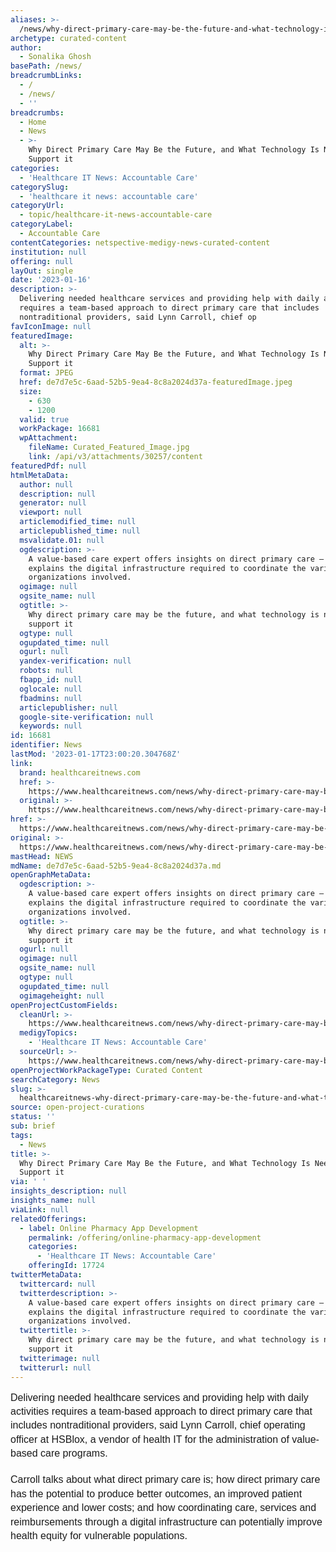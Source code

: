 ```yaml
---
aliases: >-
  /news/why-direct-primary-care-may-be-the-future-and-what-technology-is-needed-to-support-it
archetype: curated-content
author:
  - Sonalika Ghosh
basePath: /news/
breadcrumbLinks:
  - /
  - /news/
  - ''
breadcrumbs:
  - Home
  - News
  - >-
    Why Direct Primary Care May Be the Future, and What Technology Is Needed to
    Support it
categories:
  - 'Healthcare IT News: Accountable Care'
categorySlug:
  - 'healthcare it news: accountable care'
categoryUrl:
  - topic/healthcare-it-news-accountable-care
categoryLabel:
  - Accountable Care
contentCategories: netspective-medigy-news-curated-content
institution: null
offering: null
layOut: single
date: '2023-01-16'
description: >-
  Delivering needed healthcare services and providing help with daily activities
  requires a team-based approach to direct primary care that includes
  nontraditional providers, said Lynn Carroll, chief op
favIconImage: null
featuredImage:
  alt: >-
    Why Direct Primary Care May Be the Future, and What Technology Is Needed to
    Support it
  format: JPEG
  href: de7d7e5c-6aad-52b5-9ea4-8c8a2024d37a-featuredImage.jpeg
  size:
    - 630
    - 1200
  valid: true
  workPackage: 16681
  wpAttachment:
    fileName: Curated_Featured_Image.jpg
    link: /api/v3/attachments/30257/content
featuredPdf: null
htmlMetaData:
  author: null
  description: null
  generator: null
  viewport: null
  articlemodified_time: null
  articlepublished_time: null
  msvalidate.01: null
  ogdescription: >-
    A value-based care expert offers insights on direct primary care – and
    explains the digital infrastructure required to coordinate the various
    organizations involved.
  ogimage: null
  ogsite_name: null
  ogtitle: >-
    Why direct primary care may be the future, and what technology is needed to
    support it
  ogtype: null
  ogupdated_time: null
  ogurl: null
  yandex-verification: null
  robots: null
  fbapp_id: null
  oglocale: null
  fbadmins: null
  articlepublisher: null
  google-site-verification: null
  keywords: null
id: 16681
identifier: News
lastMod: '2023-01-17T23:00:20.304768Z'
link:
  brand: healthcareitnews.com
  href: >-
    https://www.healthcareitnews.com/news/why-direct-primary-care-may-be-future-and-what-technology-needed-support-it
  original: >-
    https://www.healthcareitnews.com/news/why-direct-primary-care-may-be-future-and-what-technology-needed-support-it
href: >-
  https://www.healthcareitnews.com/news/why-direct-primary-care-may-be-future-and-what-technology-needed-support-it
original: >-
  https://www.healthcareitnews.com/news/why-direct-primary-care-may-be-future-and-what-technology-needed-support-it
mastHead: NEWS
mdName: de7d7e5c-6aad-52b5-9ea4-8c8a2024d37a.md
openGraphMetaData:
  ogdescription: >-
    A value-based care expert offers insights on direct primary care – and
    explains the digital infrastructure required to coordinate the various
    organizations involved.
  ogtitle: >-
    Why direct primary care may be the future, and what technology is needed to
    support it
  ogurl: null
  ogimage: null
  ogsite_name: null
  ogtype: null
  ogupdated_time: null
  ogimageheight: null
openProjectCustomFields:
  cleanUrl: >-
    https://www.healthcareitnews.com/news/why-direct-primary-care-may-be-future-and-what-technology-needed-support-it
  medigyTopics:
    - 'Healthcare IT News: Accountable Care'
  sourceUrl: >-
    https://www.healthcareitnews.com/news/why-direct-primary-care-may-be-future-and-what-technology-needed-support-it
openProjectWorkPackageType: Curated Content
searchCategory: News
slug: >-
  healthcareitnews-why-direct-primary-care-may-be-the-future-and-what-technology-is-needed-to-support-it
source: open-project-curations
status: ''
sub: brief
tags:
  - News
title: >-
  Why Direct Primary Care May Be the Future, and What Technology Is Needed to
  Support it
via: ' '
insights_description: null
insights_name: null
viaLink: null
relatedOfferings:
  - label: Online Pharmacy App Development
    permalink: /offering/online-pharmacy-app-development
    categories:
      - 'Healthcare IT News: Accountable Care'
    offeringId: 17724
twitterMetaData:
  twittercard: null
  twitterdescription: >-
    A value-based care expert offers insights on direct primary care – and
    explains the digital infrastructure required to coordinate the various
    organizations involved.
  twittertitle: >-
    Why direct primary care may be the future, and what technology is needed to
    support it
  twitterimage: null
  twitterurl: null
---
```

<p dir="ltr" style="box-sizing: border-box; margin: 0px 0px 20px; line-height: 1.4; font-family: fira-sans, Helvetica, Arial, sans-serif; font-size: 16px;"><span id="docs-internal-guid-b6424a08-7fff-d7bb-61ee-61124d140856" style="box-sizing: border-box;">Delivering needed healthcare services and providing help with daily activities requires a team-based approach to direct primary care that includes nontraditional providers, said Lynn Carroll, chief operating officer at HSBlox, a vendor of health IT for the administration of value-based care programs.</span></p><p dir="ltr" style="box-sizing: border-box; margin: 0px 0px 20px; line-height: 1.4; font-family: fira-sans, Helvetica, Arial, sans-serif; font-size: 16px;"><span id="docs-internal-guid-b6424a08-7fff-d7bb-61ee-61124d140856" style="box-sizing: border-box;">Carroll talks about what direct primary care is; how direct primary care has the potential to produce better outcomes, an improved patient experience and lower costs; and how coordinating care, services and reimbursements through a digital infrastructure can potentially improve health equity for vulnerable populations.</span></p>